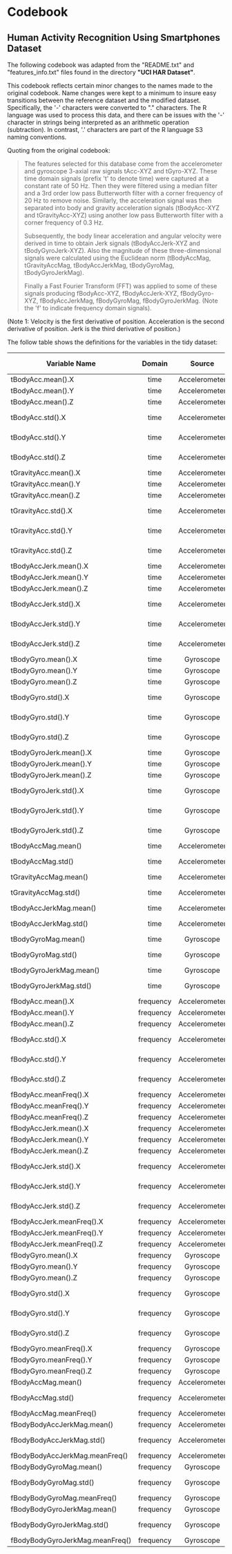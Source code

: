Codebook
========

Human Activity Recognition Using Smartphones Dataset
----------------------------------------------------

The following codebook was adapted from the "README.txt" and "features_info.txt" files found in the directory **"UCI HAR Dataset"**.

This codebook reflects certain minor changes to the names made to the original codebook.  Name changes were kept to a minimum to insure easy transitions between the reference dataset and the modified dataset.  Specifically, the '-' characters were converted to "." characters.  The R language was used to process this data, and there can be issues with the '-' character in strings being interpreted as an arithmetic operation (subtraction).  In contrast, '.' characters are part of the R language S3 naming conventions.

Quoting from the original codebook:

> The features selected for this database come from the accelerometer and gyroscope 3-axial raw signals tAcc-XYZ and tGyro-XYZ. These time domain signals (prefix 't' to denote time) were captured at a constant rate of 50 Hz. Then they were filtered using a median filter and a 3rd order low pass Butterworth filter with a corner frequency of 20 Hz to remove noise. Similarly, the acceleration signal was then separated into body and gravity acceleration signals (tBodyAcc-XYZ and tGravityAcc-XYZ) using another low pass Butterworth filter with a corner frequency of 0.3 Hz.
>
> Subsequently, the body linear acceleration and angular velocity were derived in time to obtain Jerk signals (tBodyAccJerk-XYZ and tBodyGyroJerk-XYZ). Also the magnitude of these three-dimensional signals were calculated using the Euclidean norm (tBodyAccMag, tGravityAccMag, tBodyAccJerkMag, tBodyGyroMag, tBodyGyroJerkMag).
>
> Finally a Fast Fourier Transform (FFT) was applied to some of these signals producing fBodyAcc-XYZ, fBodyAccJerk-XYZ, fBodyGyro-XYZ, fBodyAccJerkMag, fBodyGyroMag, fBodyGyroJerkMag. (Note the 'f' to indicate frequency domain signals).

(Note 1: Velocity is the first derivative of position.
         Acceleration is the second derivative of position.
         Jerk is the third derivative of position.)

The follow table shows the definitions for the variables in the tidy dataset:

| Variable Name                   |   Domain  |     Source    | Acceleration Signal | Derivative |      quantity      | Component |
|---------------------------------|:---------:|:-------------:|:-------------------:|:----------:|:------------------:|:---------:|
| tBodyAcc.mean().X               |    time   | Accelerometer |         Body        |   second   |        mean        |     X     |
| tBodyAcc.mean().Y               |    time   | Accelerometer |         Body        |   second   |        mean        |     Y     |
| tBodyAcc.mean().Z               |    time   | Accelerometer |         Body        |   second   |        mean        |     Z     |
| tBodyAcc.std().X                |    time   | Accelerometer |         Body        |   second   | standard deviation |     X     |
| tBodyAcc.std().Y                |    time   | Accelerometer |         Body        |   second   | standard deviation |     Y     |
| tBodyAcc.std().Z                |    time   | Accelerometer |         Body        |   second   | standard deviation |     Z     |
| tGravityAcc.mean().X            |    time   | Accelerometer |       Gravity       |   second   |        mean        |     X     |
| tGravityAcc.mean().Y            |    time   | Accelerometer |       Gravity       |   second   |        mean        |     Y     |
| tGravityAcc.mean().Z            |    time   | Accelerometer |       Gravity       |   second   |        mean        |     Z     |
| tGravityAcc.std().X             |    time   | Accelerometer |       Gravity       |   second   | standard deviation |     X     |
| tGravityAcc.std().Y             |    time   | Accelerometer |       Gravity       |   second   | standard deviation |     Y     |
| tGravityAcc.std().Z             |    time   | Accelerometer |       Gravity       |   second   | standard deviation |     Z     |
| tBodyAccJerk.mean().X           |    time   | Accelerometer |         Body        |    third   |        mean        |     X     |
| tBodyAccJerk.mean().Y           |    time   | Accelerometer |         Body        |    third   |        mean        |     Y     |
| tBodyAccJerk.mean().Z           |    time   | Accelerometer |         Body        |    third   |        mean        |     Z     |
| tBodyAccJerk.std().X            |    time   | Accelerometer |         Body        |    third   | standard deviation |     X     |
| tBodyAccJerk.std().Y            |    time   | Accelerometer |         Body        |    third   | standard deviation |     Y     |
| tBodyAccJerk.std().Z            |    time   | Accelerometer |         Body        |    third   | standard deviation |     Z     |
| tBodyGyro.mean().X              |    time   |   Gyroscope   |         Body        |   second   |        mean        |     X     |
| tBodyGyro.mean().Y              |    time   |   Gyroscope   |         Body        |   second   |        mean        |     Y     |
| tBodyGyro.mean().Z              |    time   |   Gyroscope   |         Body        |   second   |        mean        |     Z     |
| tBodyGyro.std().X               |    time   |   Gyroscope   |         Body        |   second   | standard deviation |     X     |
| tBodyGyro.std().Y               |    time   |   Gyroscope   |         Body        |   second   | standard deviation |     Y     |
| tBodyGyro.std().Z               |    time   |   Gyroscope   |         Body        |   second   | standard deviation |     Z     |
| tBodyGyroJerk.mean().X          |    time   |   Gyroscope   |         Body        |    third   |        mean        |     X     |
| tBodyGyroJerk.mean().Y          |    time   |   Gyroscope   |         Body        |    third   |        mean        |     Y     |
| tBodyGyroJerk.mean().Z          |    time   |   Gyroscope   |         Body        |    third   |        mean        |     Z     |
| tBodyGyroJerk.std().X           |    time   |   Gyroscope   |         Body        |    third   | standard deviation |     X     |
| tBodyGyroJerk.std().Y           |    time   |   Gyroscope   |         Body        |    third   | standard deviation |     Y     |
| tBodyGyroJerk.std().Z           |    time   |   Gyroscope   |         Body        |    third   | standard deviation |     Z     |
| tBodyAccMag.mean()              |    time   | Accelerometer |         Body        |   second   |        mean        | magnitude |
| tBodyAccMag.std()               |    time   | Accelerometer |         Body        |   second   | standard deviation | magnitude |
| tGravityAccMag.mean()           |    time   | Accelerometer |       Gravity       |   second   |        mean        | magnitude |
| tGravityAccMag.std()            |    time   | Accelerometer |       Gravity       |   second   | standard deviation | magnitude |
| tBodyAccJerkMag.mean()          |    time   | Accelerometer |         Body        |    third   |        mean        | magnitude |
| tBodyAccJerkMag.std()           |    time   | Accelerometer |         Body        |    third   | standard deviation | magnitude |
| tBodyGyroMag.mean()             |    time   |   Gyroscope   |         Body        |   second   |        mean        | magnitude |
| tBodyGyroMag.std()              |    time   |   Gyroscope   |         Body        |   second   | standard deviation | magnitude |
| tBodyGyroJerkMag.mean()         |    time   |   Gyroscope   |         Body        |    third   |        mean        | magnitude |
| tBodyGyroJerkMag.std()          |    time   |   Gyroscope   |         Body        |    third   | standard deviation | magnitude |
| fBodyAcc.mean().X               | frequency | Accelerometer |         Body        |   second   |        mean        |     X     |
| fBodyAcc.mean().Y               | frequency | Accelerometer |         Body        |   second   |        mean        |     Y     |
| fBodyAcc.mean().Z               | frequency | Accelerometer |         Body        |   second   |        mean        |     Z     |
| fBodyAcc.std().X                | frequency | Accelerometer |         Body        |   second   | standard deviation |     X     |
| fBodyAcc.std().Y                | frequency | Accelerometer |         Body        |   second   | standard deviation |     Y     |
| fBodyAcc.std().Z                | frequency | Accelerometer |         Body        |   second   | standard deviation |     Z     |
| fBodyAcc.meanFreq().X           | frequency | Accelerometer |         Body        |   second   |        mean        |     X     |
| fBodyAcc.meanFreq().Y           | frequency | Accelerometer |         Body        |   second   |        mean        |     Y     |
| fBodyAcc.meanFreq().Z           | frequency | Accelerometer |         Body        |   second   |        mean        |     Z     |
| fBodyAccJerk.mean().X           | frequency | Accelerometer |         Body        |    third   |        mean        |     X     |
| fBodyAccJerk.mean().Y           | frequency | Accelerometer |         Body        |    third   |        mean        |     Y     |
| fBodyAccJerk.mean().Z           | frequency | Accelerometer |         Body        |    third   |        mean        |     Z     |
| fBodyAccJerk.std().X            | frequency | Accelerometer |         Body        |    third   | standard deviation |     X     |
| fBodyAccJerk.std().Y            | frequency | Accelerometer |         Body        |    third   | standard deviation |     Y     |
| fBodyAccJerk.std().Z            | frequency | Accelerometer |         Body        |    third   | standard deviation |     Z     |
| fBodyAccJerk.meanFreq().X       | frequency | Accelerometer |         Body        |    third   |        mean        |     X     |
| fBodyAccJerk.meanFreq().Y       | frequency | Accelerometer |         Body        |    third   |        mean        |     Y     |
| fBodyAccJerk.meanFreq().Z       | frequency | Accelerometer |         Body        |    third   |        mean        |     Z     |
| fBodyGyro.mean().X              | frequency |   Gyroscope   |         Body        |   second   |        mean        |     X     |
| fBodyGyro.mean().Y              | frequency |   Gyroscope   |         Body        |   second   |        mean        |     Y     |
| fBodyGyro.mean().Z              | frequency |   Gyroscope   |         Body        |   second   |        mean        |     Z     |
| fBodyGyro.std().X               | frequency |   Gyroscope   |         Body        |   second   | standard deviation |     X     |
| fBodyGyro.std().Y               | frequency |   Gyroscope   |         Body        |   second   | standard deviation |     Y     |
| fBodyGyro.std().Z               | frequency |   Gyroscope   |         Body        |   second   | standard deviation |     Z     |
| fBodyGyro.meanFreq().X          | frequency |   Gyroscope   |         Body        |   second   |        mean        |     X     |
| fBodyGyro.meanFreq().Y          | frequency |   Gyroscope   |         Body        |   second   |        mean        |     Y     |
| fBodyGyro.meanFreq().Z          | frequency |   Gyroscope   |         Body        |   second   |        mean        |     Z     |
| fBodyAccMag.mean()              | frequency | Accelerometer |         Body        |   second   |        mean        | magnitude |
| fBodyAccMag.std()               | frequency | Accelerometer |         Body        |   second   | standard deviation | magnitude |
| fBodyAccMag.meanFreq()          | frequency | Accelerometer |         Body        |   second   |        mean        | magnitude |
| fBodyBodyAccJerkMag.mean()      | frequency | Accelerometer |         Body        |    third   |        mean        | magnitude |
| fBodyBodyAccJerkMag.std()       | frequency | Accelerometer |         Body        |    third   | standard deviation | magnitude |
| fBodyBodyAccJerkMag.meanFreq()  | frequency | Accelerometer |         Body        |    third   |        mean        | magnitude |
| fBodyBodyGyroMag.mean()         | frequency |   Gyroscope   |         Body        |   second   |        mean        | magnitude |
| fBodyBodyGyroMag.std()          | frequency |   Gyroscope   |         Body        |   second   | standard deviation | magnitude |
| fBodyBodyGyroMag.meanFreq()     | frequency |   Gyroscope   |         Body        |   second   |        mean        | magnitude |
| fBodyBodyGyroJerkMag.mean()     | frequency |   Gyroscope   |         Body        |    third   |        mean        | magnitude |
| fBodyBodyGyroJerkMag.std()      | frequency |   Gyroscope   |         Body        |    third   | standard deviation | magnitude |
| fBodyBodyGyroJerkMag.meanFreq() | frequency |   Gyroscope   |         Body        |    third   |        mean        | magnitude |

